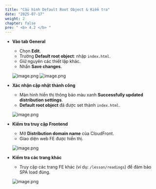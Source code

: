 ```yaml
---
title: "Cấu hình Default Root Object & Kiểm tra"
date: "2025-07-17"
weight: 2
chapter: false
pre: " <b> 4.2 </b> "
---
```


- **Vào tab General**
    - Chọn **Edit**.
    - Trường **Default root object**: nhập `index.html`.
    - Giữ nguyên các thiết lập khác.
    - Nhấn **Save changes**.

    ![image.png](/images/04/2/1.png)
    ![image.png](/images/04/2/2.png)

- **Xác nhận cập nhật thành công**
    - Màn hình hiển thị thông báo màu xanh **Successfully updated distribution settings**.
    - **Default root object** đã được set thành `index.html`.

    ![image.png](/images/04/2/3.png)

- **Kiểm tra truy cập Frontend**
    - Mở **Distribution domain name** của CloudFront.
    - Giao diện web FE được hiển thị.

    ![image.png](/images/04/2/4.png)

- **Kiểm tra các trang khác**
    - Truy cập các trang FE khác (ví dụ: `/lesson/readings`) để đảm bảo SPA load đúng.

    ![image.png](/images/04/2/5.png)
